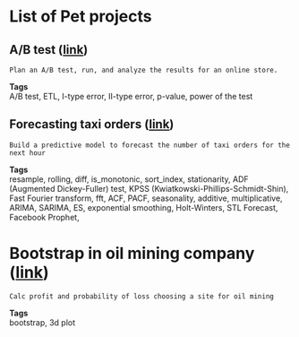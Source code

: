 # List of Pet projects

## A/B test ([link](https://github.com/RadarYV/Pet-projects/blob/main/AB%20test%20of%20conversion%20rate/AB-test_YP.ipynb))
	Plan an A/B test, run, and analyze the results for an online store.
__Tags__  
	A/B test, ETL, I-type error, II-type error, p-value, power of the test


## Forecasting taxi orders ([link](https://github.com/RadarYV/Pet-projects/blob/main/Forecasting/Forecasting_taxi_orders.ipynb))
	Build a predictive model to forecast the number of taxi orders for the next hour
**Tags**  
	resample, rolling, diff, is_monotonic, sort_index, stationarity, ADF (Augmented Dickey-Fuller) test, KPSS (Kwiatkowski-Phillips-Schmidt-Shin), Fast Fourier transform, fft, ACF, PACF, seasonality, additive, multiplicative, ARIMA, SARIMA, ES, exponential smoothing, Holt-Winters, STL Forecast, Facebook Prophet, 


# Bootstrap in oil mining company ([link](https://github.com/RadarYV/Pet-projects/blob/main/Bootstrap/geo_bootstrap.ipynb))
	Calc profit and probability of loss choosing a site for oil mining
**Tags**  
	bootstrap, 3d plot
